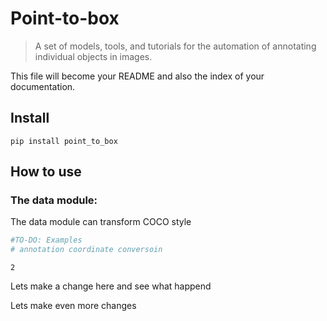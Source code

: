 # Point-to-box
> A set of models, tools, and tutorials for the automation of annotating individual objects in images.


This file will become your README and also the index of your documentation.

## Install

`pip install point_to_box`

## How to use

### The data module:

The data module can transform COCO style 

```python
#TO-DO: Examples
# annotation coordinate conversoin
```




    2



Lets make a change here and see what happend 

Lets make even more changes
